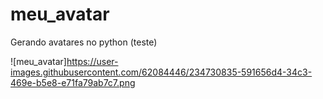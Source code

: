 # meu_avatar
Gerando avatares no python (teste)

![meu_avatar]https://user-images.githubusercontent.com/62084446/234730835-591656d4-34c3-469e-b5e8-e71fa79ab7c7.png
